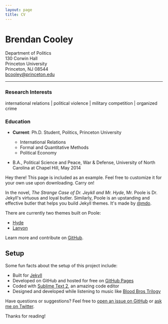 ```yaml
---
layout: page
title: CV
---
```


# Brendan Cooley
Department of Politics  
130 Corwin Hall  
Princeton University  
Princeton, NJ 08544  
[bcooley@princeton.edu](mailto:bcooley@princeton.edu)  
___

### Research Interests
international relations | political violence | military competition | organized crime

### Education
- **Current**: Ph.D. Student, Politics, Princeton University
  - International Relations
  - Formal and Quantitative Methods
  - Political Economy

- B.A., Political Science and Peace, War & Defense, University of North Carolina at Chapel Hill, May 2014




<p class="message">
  Hey there! This page is included as an example. Feel free to customize it for your own use upon downloading. Carry on!
</p>

In the novel, *The Strange Case of Dr. Jeykll and Mr. Hyde*, Mr. Poole is Dr. Jekyll's virtuous and loyal butler. Similarly, Poole is an upstanding and effective butler that helps you build Jekyll themes. It's made by [@mdo](https://twitter.com/mdo).

There are currently two themes built on Poole:

* [Hyde](http://hyde.getpoole.com)
* [Lanyon](http://lanyon.getpoole.com)

Learn more and contribute on [GitHub](https://github.com/poole).

## Setup

Some fun facts about the setup of this project include:

* Built for [Jekyll](http://jekyllrb.com)
* Developed on GitHub and hosted for free on [GitHub Pages](https://pages.github.com)
* Coded with [Sublime Text 2](http://sublimetext.com), an amazing code editor
* Designed and developed while listening to music like [Blood Bros Trilogy](https://soundcloud.com/maddecent/sets/blood-bros-series)

Have questions or suggestions? Feel free to [open an issue on GitHub](https://github.com/poole/issues/new) or [ask me on Twitter](https://twitter.com/mdo).

Thanks for reading!
